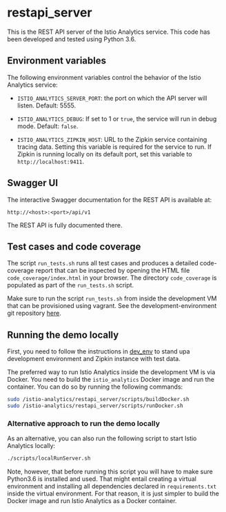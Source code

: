 # restapi_server

This is the REST API server of the Istio Analytics service. This code has been developed and tested
using Python 3.6.

## Environment variables

The following environment variables control the behavior of the Istio Analytics service:

* `ISTIO_ANALYTICS_SERVER_PORT`: the port on which the API server will listen. Default: 5555.

* `ISTIO_ANALYTICS_DEBUG`: If set to 1 or `true`, the service will run in debug mode. Default: `false`.

* `ISTIO_ANALYTICS_ZIPKIN_HOST`: URL to the Zipkin service containing tracing data. Setting this variable is required for the service to run. If Zipkin is running locally on its default port, set this variable to `http://localhost:9411`.

## Swagger UI

The interactive Swagger documentation for the REST API is available at:

```
http://<host>:<port>/api/v1
```

The REST API is fully documented there.

## Test cases and code coverage

The script `run_tests.sh` runs all test cases and produces a detailed code-coverage report that can be inspected by opening the HTML file `code_coverage/index.html` in your browser. The directory `code_coverage` is populated as part of the `run_tests.sh` script.

Make sure to run the script `run_tests.sh` from inside the development VM that can be provisioned using vagrant. See the development-environment git repository [here](https://github.ibm.com/istio-analytics/dev_env).

## Running the demo locally

First, you need to follow the instructions in [dev_env](https://github.ibm.com/istio-analytics/dev_env/) to stand upa development environment and Zipkin instance with test data.

The preferred way to run Istio Analytics inside the development VM is via Docker. You need to build the `istio_analytics` Docker image and run the container. You can do so by running the following commands:

```bash
sudo /istio-analytics/restapi_server/scripts/buildDocker.sh
sudo /istio-analytics/restapi_server/scripts/runDocker.sh
```

### Alternative approach to run the demo locally

As an alternative, you can also run the following script to start Istio Analytics locally:
```bash
./scripts/localRunServer.sh
```

Note, however, that before running this script you will have to make sure Python3.6 is installed and used. That might entail creating a virtual environment and installing all dependencies declared in `requirements.txt` inside the virtual environment. For that reason, it is just simpler to build the Docker image and run Istio Analytics as a Docker container.